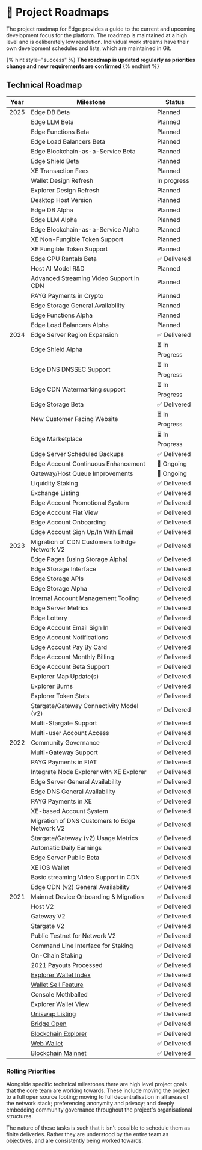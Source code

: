 # 📍 Project Roadmaps

The project roadmap for Edge provides a guide to the current and upcoming development focus for the platform. The roadmap is maintained at a high level and is deliberately low resolution. Individual work streams have their own development schedules and lists, which are maintained in Git.

{% hint style="success" %}
**The roadmap is updated regularly as priorities change and new requirements are confirmed**
{% endhint %}

## Technical Roadmap

| Year | Milestone                                                                                                  | Status        |
| ---- | ---------------------------------------------------------------------------------------------------------- | ------------- |
| 2025 | Edge DB Beta                                                                                               | Planned       |
|      | Edge LLM Beta                                                                                              | Planned       |
|      | Edge Functions Beta                                                                                        | Planned       |
|      | Edge Load Balancers Beta                                                                                   | Planned       |
|      | Edge Blockchain-as-a-Service Beta                                                                          | Planned       |
|      | Edge Shield Beta                                                                                           | Planned       |
|      | XE Transaction Fees                                                                                        | Planned       |
|      | Wallet Design Refresh                                                                                      | In progress   |
|      | Explorer Design Refresh                                                                                    | Planned       |
|      | Desktop Host Version                                                                                       | Planned       |
|      | Edge DB Alpha                                                                                              | Planned       |
|      | Edge LLM Alpha                                                                                             | Planned       |
|      | Edge Blockchain-as-a-Service Alpha                                                                         | Planned       |
|      | XE Non-Fungible Token Support                                                                              | Planned       |
|      | XE Fungible Token Support                                                                                  | Planned       |
|      | Edge GPU Rentals Beta                                                                                      | ✅ Delivered   |
|      | Host AI Model R\&D                                                                                         | Planned       |
|      | Advanced Streaming Video Support in CDN                                                                    | Planned       |
|      | PAYG Payments in Crypto                                                                                    | Planned       |
|      | Edge Storage General Availability                                                                          | Planned       |
|      | Edge Functions Alpha                                                                                       | Planned       |
|      | Edge Load Balancers Alpha                                                                                  | Planned       |
| 2024 | Edge Server Region Expansion                                                                               | ✅ Delivered   |
|      | Edge Shield Alpha                                                                                          | ⏳ In Progress |
|      | Edge DNS DNSSEC Support                                                                                    | ⏳ In Progress |
|      | Edge CDN Watermarking support                                                                              | ⏳ In Progress |
|      | Edge Storage Beta                                                                                          | ✅ Delivered   |
|      | New Customer Facing Website                                                                                | ⏳ In Progress |
|      | Edge Marketplace                                                                                           | ⏳ In Progress |
|      | Edge Server Scheduled Backups                                                                              | ✅ Delivered   |
|      | Edge Account Continuous Enhancement                                                                        | 🔄 Ongoing    |
|      | Gateway/Host Queue Improvements                                                                            | 🔄 Ongoing    |
|      | Liquidity Staking                                                                                          | ✅ Delivered   |
|      | Exchange Listing                                                                                           | ✅ Delivered   |
|      | Edge Account Promotional System                                                                            | ✅ Delivered   |
|      | Edge Account Fiat View                                                                                     | ✅ Delivered   |
|      | Edge Account Onboarding                                                                                    | ✅ Delivered   |
|      | Edge Account Sign Up/In With Email                                                                         | ✅ Delivered   |
| 2023 | Migration of CDN Customers to Edge Network V2                                                              | ✅ Delivered   |
|      | Edge Pages (using Storage Alpha)                                                                           | ✅ Delivered   |
|      | Edge Storage Interface                                                                                     | ✅ Delivered   |
|      | Edge Storage APIs                                                                                          | ✅ Delivered   |
|      | Edge Storage Alpha                                                                                         | ✅ Delivered   |
|      | Internal Account Management Tooling                                                                        | ✅ Delivered   |
|      | Edge Server Metrics                                                                                        | ✅ Delivered   |
|      | Edge Lottery                                                                                               | ✅ Delivered   |
|      | Edge Account Email Sign In                                                                                 | ✅ Delivered   |
|      | Edge Account Notifications                                                                                 | ✅ Delivered   |
|      | Edge Account Pay By Card                                                                                   | ✅ Delivered   |
|      | Edge Account Monthly Billing                                                                               | ✅ Delivered   |
|      | Edge Account Beta Support                                                                                  | ✅ Delivered   |
|      | Explorer Map Update(s)                                                                                     | ✅ Delivered   |
|      | Explorer Burns                                                                                             | ✅ Delivered   |
|      | Explorer Token Stats                                                                                       | ✅ Delivered   |
|      | Stargate/Gateway Connectivity Model (v2)                                                                   | ✅ Delivered   |
|      | Multi-Stargate Support                                                                                     | ✅ Delivered   |
|      | Multi-user Account Access                                                                                  | ✅ Delivered   |
| 2022 | Community Governance                                                                                       | ✅ Delivered   |
|      | Multi-Gateway Support                                                                                      | ✅ Delivered   |
|      | PAYG Payments in FIAT                                                                                      | ✅ Delivered   |
|      | Integrate Node Explorer with XE Explorer                                                                   | ✅ Delivered   |
|      | Edge Server General Availability                                                                           | ✅ Delivered   |
|      | Edge DNS General Availability                                                                              | ✅ Delivered   |
|      | PAYG Payments in XE                                                                                        | ✅ Delivered   |
|      | XE-based Account System                                                                                    | ✅ Delivered   |
|      | Migration of DNS Customers to Edge Network V2                                                              | ✅ Delivered   |
|      | Stargate/Gateway (v2) Usage Metrics                                                                        | ✅ Delivered   |
|      | Automatic Daily Earnings                                                                                   | ✅ Delivered   |
|      | Edge Server Public Beta                                                                                    | ✅ Delivered   |
|      | XE iOS Wallet                                                                                              | ✅ Delivered   |
|      | Basic streaming Video Support in CDN                                                                       | ✅ Delivered   |
|      | Edge CDN (v2) General Availability                                                                         | ✅ Delivered   |
| 2021 | Mainnet Device Onboarding & Migration                                                                      | ✅ Delivered   |
|      | Host V2                                                                                                    | ✅ Delivered   |
|      | Gateway V2                                                                                                 | ✅ Delivered   |
|      | Stargate V2                                                                                                | ✅ Delivered   |
|      | Public Testnet for Network V2                                                                              | ✅ Delivered   |
|      | Command Line Interface for Staking                                                                         | ✅ Delivered   |
|      | On-Chain Staking                                                                                           | ✅ Delivered   |
|      | 2021 Payouts Processed                                                                                     | ✅ Delivered   |
|      | [Explorer Wallet Index](https://edge.network/en/updates/announcements/weekly-update-wc-04th-october-2021/) | ✅ Delivered   |
|      | [Wallet Sell Feature](https://edge.network/en/updates/announcements/weekly-update-wc-27th-september-2021/) | ✅ Delivered   |
|      | Console Mothballed                                                                                         | ✅ Delivered   |
|      | Explorer Wallet View                                                                                       | ✅ Delivered   |
|      | [Uniswap Listing](https://edge.network/en/updates/announcements/edge-token-launch/)                        | ✅ Delivered   |
|      | [Bridge Open](https://edge.network/en/updates/announcements/edge-token-launch/)                            | ✅ Delivered   |
|      | [Blockchain Explorer](https://edge.network/en/updates/announcements/weekly-update-wc-16th-august-2021/)    | ✅ Delivered   |
|      | [Web Wallet](https://edge.network/en/updates/announcements/weekly-update-wc-31st-may-2021/)                | ✅ Delivered   |
|      | [Blockchain Mainnet](https://edge.network/en/updates/announcements/weekly-update-wc-17th-may-2021/)        | ✅ Delivered   |

### Rolling Priorities

Alongside specific technical milestones there are high level project goals that the core team are working towards. These include moving the project to a full open source footing; moving to full decentralisation in all areas of the network stack; preferencing anonymity and privacy; and deeply embedding community governance throughout the project's organisational structures.

The nature of these tasks is such that it isn't possible to schedule them as finite deliveries. Rather they are understood by the entire team as objectives, and are consistently being worked towards.

